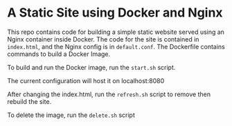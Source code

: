# A Static Site using Docker and Nginx

This repo contains code for building a simple static website served using an Nginx container inside Docker. The code for the site is contained in `index.html`, and the Nginx config is in `default.conf`. The Dockerfile contains commands to build a Docker Image.

To build and run the Docker image, run the `start.sh` script.

The current configuration will host it on localhost:8080

After changing the index.html, run the `refresh.sh` script to remove then rebuild the site.

To delete the image, run the `delete.sh` script
